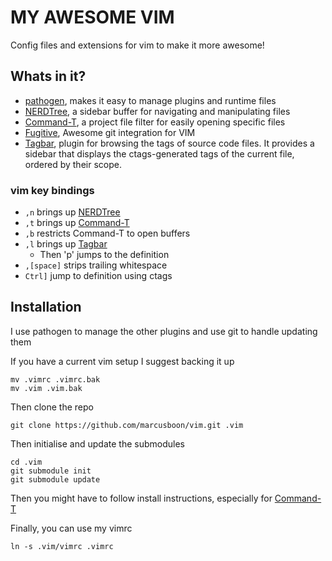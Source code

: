 # MY AWESOME VIM

Config files and extensions for vim to make it more awesome!

## Whats in it?

* [pathogen](https://github.com/tpope/vim-pathogen), makes it easy to manage plugins and runtime files
* [NERDTree](https://github.com/scrooloose/nerdtree), a sidebar buffer for navigating and manipulating files
* [Command-T](https://github.com/wincent/Command-T), a project file filter for easily opening specific files
* [Fugitive](https://github.com/tpope/vim-fugitive), Awesome git integration for VIM
* [Tagbar](https://github.com/majutsushi/tagbar), plugin for browsing the tags of source code files. It provides a sidebar that displays the ctags-generated tags of the current file, ordered by their scope.

### vim key bindings

* `,n` brings up [NERDTree](https://github.com/scrooloose/nerdtree)
* `,t` brings up [Command-T](https://github.com/wincent/Command-T)
* `,b` restricts Command-T to open buffers
* `,l` brings up [Tagbar](https://github.com/majutsushi/tagbar)
    - Then 'p' jumps to the definition
* `,[space]` strips trailing whitespace
* `Ctrl]` jump to definition using ctags

## Installation

I use pathogen to manage the other plugins and use git to handle updating them

If you have a current vim setup I suggest backing it up

    mv .vimrc .vimrc.bak
    mv .vim .vim.bak

Then clone the repo

    git clone https://github.com/marcusboon/vim.git .vim

Then initialise and update the submodules

    cd .vim
    git submodule init
    git submodule update

Then you might have to follow install instructions, especially for [Command-T](https://github.com/wincent/Command-T)

Finally, you can use my vimrc

    ln -s .vim/vimrc .vimrc
